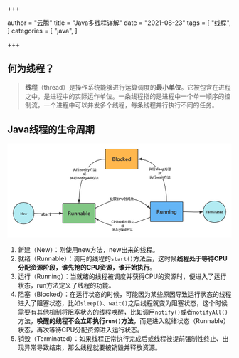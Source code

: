 +++

author = "云腾"
title = "Java多线程详解"
date = "2021-08-23"
tags = [
    "线程",
]
categories = [
    "java",
]

+++

## 何为线程？

> **线程**（thread）是操作系统能够进行运算调度的**最小单位**。它被包含在进程之中，是进程中的实际运作单位。一条线程指的是进程中一个单一顺序的控制流，一个进程中可以并发多个线程，每条线程并行执行不同的任务。

## Java线程的生命周期

![Java线程的生命周期——码艺术](threadLifeCycle.png)

1. 新建（New）：刚使用new方法，new出来的线程。
2. 就绪（Runnable）：调用的线程的`start()`方法后，这时候**线程处于等待CPU分配资源阶段，谁先抢的CPU资源，谁开始执行**。
3. 运行（Running）：当就绪的线程被调度并获得CPU的资源时，便进入了运行状态，run方法定义了线程的功能。
4. 阻塞（Blocked）：在运行状态的时候，可能因为某些原因导致运行状态的线程进入了阻塞状态，比如`sleep()`、`wait()`之后线程就变为阻塞状态，这个时候需要有其他机制将阻塞状态的线程唤醒，比如调用`notify()`或者`notifyAll()`方法，**唤醒的线程不会立即执行`run()`方法**，而是进入就绪状态（Runnable）状态，再次等待CPU分配资源进入运行状态。
5. 销毁（Terminated）：如果线程正常执行完成后或线程被提前强制性终止、出现异常导致结束，那么线程就要被销毁并释放资源。



















